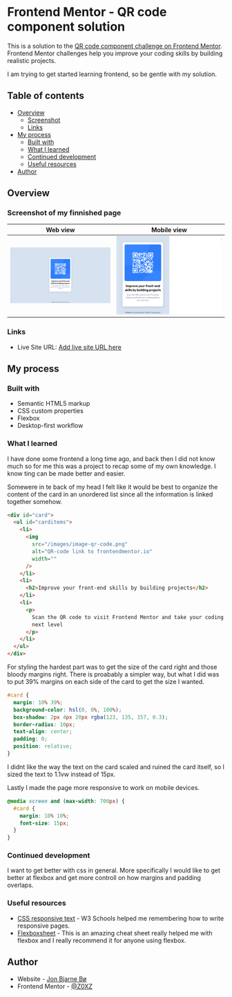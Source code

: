 # Frontend Mentor - QR code component solution

This is a solution to the [QR code component challenge on Frontend Mentor](https://www.frontendmentor.io/challenges/qr-code-component-iux_sIO_H). Frontend Mentor challenges help you improve your coding skills by building realistic projects.

I am trying to get started learning frontend, so be gentle with my solution.

## Table of contents

- [Overview](#overview)
  - [Screenshot](#screenshot)
  - [Links](#links)
- [My process](#my-process)
  - [Built with](#built-with)
  - [What I learned](#what-i-learned)
  - [Continued development](#continued-development)
  - [Useful resources](#useful-resources)
- [Author](#author)

## Overview

### Screenshot of my finnished page

|                                           Web view                                           |                                            Mobile view                                             |
| :------------------------------------------------------------------------------------------: | :------------------------------------------------------------------------------------------------: |
| ![](https://github.com/Z0XZ/qr-code-component-main/blob/master/design/WebPageScreenshot.png) | ![](https://github.com/Z0XZ/qr-code-component-main/blob/master/design/WebPageScreenshotMobile.png) |

### Links

- Live Site URL: [Add live site URL here](https://your-live-site-url.com)

## My process

### Built with

- Semantic HTML5 markup
- CSS custom properties
- Flexbox
- Desktop-first workflow

### What I learned

I have done some frontend a long time ago, and back then I did not know much so for me this was a project to recap some of my own knowledge. I know ting can be made better and easier.

Somewere in te back of my head I felt like it would be best to organize the content of the card in an unordered list since all the information is linked together somehow.

```html
<div id="card">
  <ul id="carditems">
    <li>
      <img
        src="/images/image-qr-code.png"
        alt="QR-code link to frontendmentor.io"
        width=""
      />
    </li>
    <li>
      <h2>Improve your front-end skills by building projects</h2>
    </li>
    <li>
      <p>
        Scan the QR code to visit Frontend Mentor and take your coding skills to the
        next level
      </p>
    </li>
  </ul>
</div>
```

For styling the hardest part was to get the size of the card right and those bloody margins right. There is proabably a simpler way, but what I did was to put 39% margins on each side of the card to get the size I wanted.

```css
#card {
  margin: 10% 39%;
  background-color: hsl(0, 0%, 100%);
  box-shadow: 2px 4px 20px rgba(123, 135, 157, 0.3);
  border-radius: 10px;
  text-align: center;
  padding: 0;
  position: relative;
}
```

I didnt like the way the text on the card scaled and ruined the card itself, so I sized the text to 1.1vw instead of 15px.

Lastly I made the page more responsive to work on mobile devices.

```css
@media screen and (max-width: 700px) {
  #card {
    margin: 10% 10%;
    font-size: 15px;
  }
}
```

### Continued development

I want to get better with css in general. More specifically I would like to get better at flexbox and get more controll on how margins and padding overlaps.

### Useful resources

- [CSS responsive text](https://www.w3schools.com/howto/howto_css_responsive_text.asp) - W3 Schools helped me remembering how to write responsive pages.
- [Flexboxsheet](https://flexboxsheet.com/) - This is an amazing cheat sheet really helped me with flexbox and I really recommend it for anyone using flexbox.

## Author

- Website - [Jon Bjarne Bø](https://www.jonbo.no)
- Frontend Mentor - [@Z0XZ](https://www.frontendmentor.io/profile/Z0XZ)
